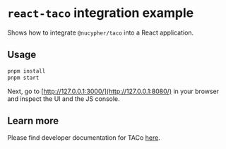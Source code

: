 # `react-taco` integration example

Shows how to integrate `@nucypher/taco` into a React application.
## Usage

```bash
pnpm install
pnpm start
```

Next, go to [http://127.0.0.1:3000/](http://127.0.0.1:8080/) in your browser and
inspect the UI and the JS console.

## Learn more

Please find developer documentation for
TACo [here](https://docs.threshold.network/app-development/threshold-access-control-tac).
